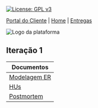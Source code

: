 [![License: GPL v3](https://img.shields.io/badge/License-GPLv3-blue.svg)](https://www.gnu.org/licenses/gpl-3.0)



[Portal do Cliente](https://github.com/aplneto/medmapper/wiki) | [Home](https://github.com/aplneto/medmapper) | 
[Entregas](/docs/iterations.md)


![Logo da plataforma](
https://raw.githubusercontent.com/aplneto/projeto_ES/master/.idv/logotmp200x200.png
"Logo do Projeto")

## Iteração 1

|    Documentos | 
|----------|
| [Modelagem ER](/docs/iteration1/erdplus-diagram.png) | 
| [HUs](/docs/iteration1/user_stories.md) | 
| [Postmortem](/docs/iteration1/postmortem.md)| 
